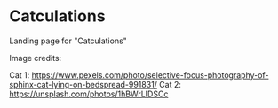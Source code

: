 # Catculations
Landing page for "Catculations"


Image credits: 

Cat 1: https://www.pexels.com/photo/selective-focus-photography-of-sphinx-cat-lying-on-bedspread-991831/
Cat 2: https://unsplash.com/photos/1hBWrLIDSCc
